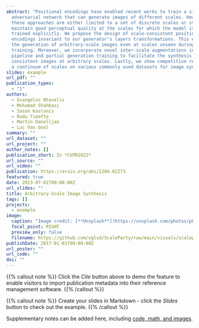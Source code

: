 ```yaml
---
abstract: "Positional encodings have enabled recent works to train a single
  adversarial network that can generate images of different scales. However,
  these approaches are either limited to a set of discrete scales or struggle to
  maintain good perceptual quality at the scales for which the model is not
  trained explicitly. We propose the design of scale-consistent positional
  encodings invariant to our generator's layers transformations. This enables
  the generation of arbitrary-scale images even at scales unseen during
  training. Moreover, we incorporate novel inter-scale augmentations into our
  pipeline and partial generation training to facilitate the synthesis of
  consistent images at arbitrary scales. Lastly, we show competitive results for
  a continuum of scales on various commonly used datasets for image synthesis. "
slides: example
url_pdf: ""
publication_types:
  - "1"
authors:
  - Evangelos Ntavelis
  - Mohamad Shahbazi
  - Iason Kastanis
  - Radu Timofte
  - Martin Danelljan
  - Luc Van Gool
summary: ""
url_dataset: ""
url_project: ""
author_notes: []
publication_short: In *CVPR2022*
url_source: ""
url_video: ""
publication: https://arxiv.org/abs/2204.02273
featured: true
date: 2013-07-01T00:00:00Z
url_slides: ""
title: Arbitrary-Scale Image Synthesis
tags: []
projects:
  - example
image:
  caption: "Image credit: [**Unsplash**](https://unsplash.com/photos/pLCdAaMFLTE)"
  focal_point: RIGHT
  preview_only: false
  filename: https://github.com/vglsd/ScaleParty/raw/main/visuals/scaleparty.gif
publishDate: 2017-01-01T00:00:00Z
url_poster: ""
url_code: ""
doi: ""
---
```


{{% callout note %}}
Click the _Cite_ button above to demo the feature to enable visitors to import publication metadata into their reference management software.
{{% /callout %}}

{{% callout note %}}
Create your slides in Markdown - click the _Slides_ button to check out the example.
{{% /callout %}}

Supplementary notes can be added here, including [code, math, and images](https://wowchemy.com/docs/writing-markdown-latex/).
